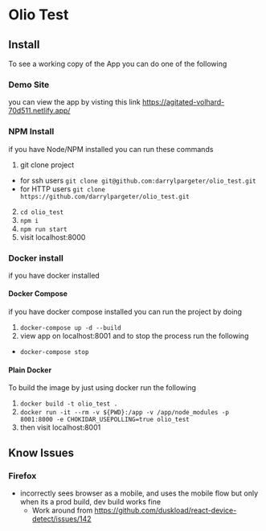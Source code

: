 # Olio Test

## Install
To see a working copy of the App you can do one of the following

### Demo Site
you can view the app by visting this link https://agitated-volhard-70d511.netlify.app/

### NPM Install
if you have Node/NPM installed you can run these commands
1) git clone project
  - for ssh users `git clone git@github.com:darrylpargeter/olio_test.git`
  - for HTTP users `git clone https://github.com/darrylpargeter/olio_test.git`
2) `cd olio_test`
3) `npm i`
4) `npm run start`
5) visit localhost:8000

### Docker install
if you have docker installed

#### Docker Compose
if you have docker compose installed you can run the project by doing
1) `docker-compose up -d --build`
2) view app on localhost:8001
and to stop the process run the following
- `docker-compose stop`

#### Plain Docker
To build the image by just using docker run the following
1) `docker build -t olio_test .`
2) `docker run -it --rm -v ${PWD}:/app -v /app/node_modules -p 8001:8000 -e CHOKIDAR_USEPOLLING=true olio_test`
3) then visit localhost:8001

## Know Issues
### Firefox
- incorrectly sees browser as a mobile, and uses the mobile flow but only when its a prod build, dev build works fine
  - Work around from https://github.com/duskload/react-device-detect/issues/142 
